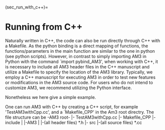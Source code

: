 (sec_run_with_c++)=
# Running from C++

Naturally written in C++, the code can also be run directly through C++ with a Makefile.
As the python binding is a direct mapping of functions, the functions/parameters in the main function are similar to the one in python (see python scripts). However, in contrast to simply importing AM3 in Python with the command `import pybind_AM3', when working with C++, it is necessary to include all AM3 header files in the C++ manuscript and utilize a Makefile to specify the location of the AM3 library. Typically, we employ a C++ manuscript for executing AM3 in order to test new features or modifications in the AM3 source code. For users who do not intend to customize AM3, we recommend utilizing the Python interface.

Nonetheless we here give a simple example.

One can run AM3 with C++ by creating a C++ script, for example 'TestAM3withCpp.cc', and a `Makefile_CPP' in the Am3 root directry. The file structure can be
-AM3 root-
         |- TestAM3withCpp.cc
         |- Makefile_CPP
         |- include
         |        |-AM3 
         |            |-(all header files) *.h
         |- src
              |-(all source files) *.cc
